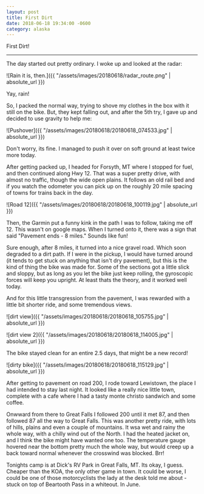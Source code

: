 ```yaml
---
layout: post
title: First Dirt
date: 2018-06-18 19:34:00 -0600
category: alaska
---
```


First Dirt!

---

The day started out pretty ordinary.  I woke up and looked at the radar:

![Rain it is, then.]({{ "/assets/images/20180618/radar_route.png" | absolute_url }})

Yay, rain!


So, I packed the normal way, trying to shove my clothes in the box with it still on the bike.  But, they kept falling out, and after the 5th try, I gave up and decided to use gravity to help me:


![Pushover]({{ "/assets/images/20180618/20180618_074533.jpg" | absolute_url }})


Don't worry, its fine.  I managed to push it over on soft ground at least twice more today.

After getting packed up, I headed for Forsyth, MT where I stopped for fuel, and then continued along Hwy 12.  That was a super pretty drive, with almost no traffic, though the wide open plains.  It follows an old rail bed and if you watch the odometer you can pick up on the roughly 20 mile spacing of towns for trains back in the day.


![Road 12]({{ "/assets/images/20180618/20180618_100119.jpg" | absolute_url }})


Then, the Garmin put a funny kink in the path I was to follow, taking me off 12.  This wasn't on google maps.  When I turned onto it, there was a sign that said "Pavement ends - 8 miles."  Sounds like fun!  

Sure enough, after 8 miles, it turned into a nice gravel road.  Which soon degraded to a dirt path.  If I were in the pickup, I would have turned around (it tends to get stuck on anything that isn't dry pavement), but this is the kind of thing the bike was made for.  Some of the sections got a little slick and sloppy, but as long as you let the bike just keep rolling, the gyroscopic forces will keep you upright.  At least thats the theory, and it worked well today.

And for this little transgression from the pavement, I was rewarded with a little bit shorter ride, and some tremendous views.


![dirt view]({{ "/assets/images/20180618/20180618_105755.jpg" | absolute_url }})


![dirt view 2]({{ "/assets/images/20180618/20180618_114005.jpg" | absolute_url }})


The bike stayed clean for an entire 2.5 days, that might be a new record!

![dirty bike]({{ "/assets/images/20180618/20180618_115129.jpg" | absolute_url }})


After getting to pavement on road 200, I rode toward Lewistown, the place I had intended to stay last night.  It looked like a really nice little town, complete with a cafe where I had a tasty monte christo sandwich and some coffee.

Onwward from there to Great Falls I followed 200 until it met 87, and then followed 87 all the way to Great Falls.  This was another pretty ride, with lots of hills, plains and even a couple of mountains.  It wsa wet and rainy the whole way, with a chilly wind out of the North.  I had the heated jacket on, and I think the bike might have wanted one too.  The temperature gauge hovered near the bottom pretty much the whole way, but would creep up a back toward normal whenever the crosswind was blocked.  Brr!

Tonights camp is at Dick's RV Park in Great Falls, MT.  Its okay, I guess.  Cheaper than the KOA, the only other game in town.  It could be worse, I could be one of those motorcyclists the lady at the desk told me about - stuck on top of Beartooth Pass in a whiteout.  In June.
